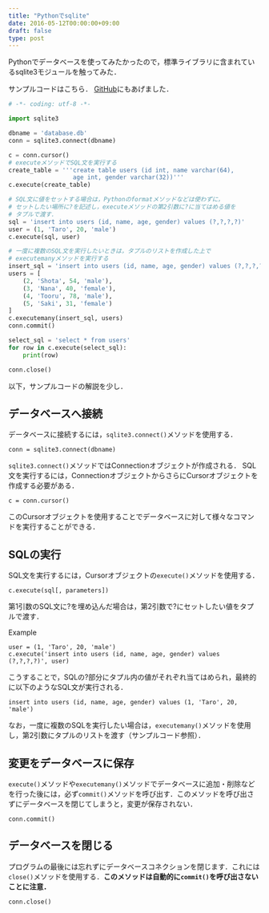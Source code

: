 ```yaml
---
title: "Pythonでsqlite"
date: 2016-05-12T00:00:00+09:00
draft: false
type: post
---
```


Pythonでデータベースを使ってみたかったので，標準ライブラリに含まれているsqlite3モジュールを触ってみた．

サンプルコードはこちら．
[GitHub](https://github.com/mas9612/python-sqlite3)にもあげました．

```python
# -*- coding: utf-8 -*-

import sqlite3

dbname = 'database.db'
conn = sqlite3.connect(dbname)

c = conn.cursor()
# executeメソッドでSQL文を実行する
create_table = '''create table users (id int, name varchar(64),
                  age int, gender varchar(32))'''
c.execute(create_table)

# SQL文に値をセットする場合は，Pythonのformatメソッドなどは使わずに，
# セットしたい場所に?を記述し，executeメソッドの第2引数に?に当てはめる値を
# タプルで渡す．
sql = 'insert into users (id, name, age, gender) values (?,?,?,?)'
user = (1, 'Taro', 20, 'male')
c.execute(sql, user)

# 一度に複数のSQL文を実行したいときは，タプルのリストを作成した上で
# executemanyメソッドを実行する
insert_sql = 'insert into users (id, name, age, gender) values (?,?,?,?)'
users = [
    (2, 'Shota', 54, 'male'),
    (3, 'Nana', 40, 'female'),
    (4, 'Tooru', 78, 'male'),
    (5, 'Saki', 31, 'female')
]
c.executemany(insert_sql, users)
conn.commit()

select_sql = 'select * from users'
for row in c.execute(select_sql):
    print(row)

conn.close()
```

以下，サンプルコードの解説を少し．

## データベースへ接続
データベースに接続するには，`sqlite3.connect()`メソッドを使用する．

```
conn = sqlite3.connect(dbname)
```

`sqlite3.connect()`メソッドではConnectionオブジェクトが作成される．
SQL文を実行するには，ConnectionオブジェクトからさらにCursorオブジェクトを作成する必要がある．

```
c = conn.cursor()
```
このCursorオブジェクトを使用することでデータベースに対して様々なコマンドを実行することができる．

## SQLの実行
SQL文を実行するには，Cursorオブジェクトの`execute()`メソッドを使用する．

```
c.execute(sql[, parameters])
```
第1引数のSQL文に?を埋め込んだ場合は，第2引数で?にセットしたい値をタプルで渡す．

Example

```
user = (1, 'Taro', 20, 'male')
c.execute('insert into users (id, name, age, gender) values (?,?,?,?)', user)
```

こうすることで，SQLの?部分にタプル内の値がそれぞれ当てはめられ，最終的に以下のようなSQL文が実行される．

```
insert into users (id, name, age, gender) values (1, 'Taro', 20, 'male')
```
なお，一度に複数のSQLを実行したい場合は，`executemany()`メソッドを使用し，第2引数にタプルのリストを渡す（サンプルコード参照）．

## 変更をデータベースに保存
`execute()`メソッドや`executemany()`メソッドでデータベースに追加・削除などを行った後には，必ず`commit()`メソッドを呼び出す．このメソッドを呼び出さずにデータベースを閉じてしまうと，変更が保存されない．

```
conn.commit()
```

## データベースを閉じる
プログラムの最後には忘れずにデータベースコネクションを閉じます．これには`close()`メソッドを使用する．**このメソッドは自動的に`commit()`を呼び出さないことに注意．**

```
conn.close()
```
